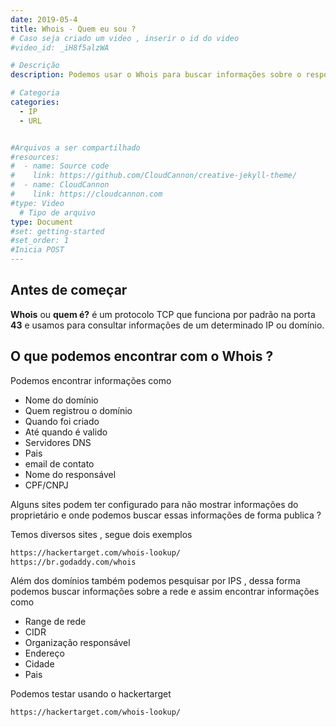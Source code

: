 ```yaml
---
date: 2019-05-4
title: Whois - Quem eu sou ?
# Caso seja criado um video , inserir o id do video
#video_id: _iH8f5alzWA

# Descrição
description: Podemos usar o Whois para buscar informações sobre o resposavel usando o **dominio** ou informações da rede usando o **IP**.

# Categoria
categories:
  - IP
  - URL


#Arquivos a ser compartilhado
#resources:
#  - name: Source code
#    link: https://github.com/CloudCannon/creative-jekyll-theme/
#  - name: CloudCannon
#    link: https://cloudcannon.com
#type: Video
  # Tipo de arquivo
type: Document
#set: getting-started
#set_order: 1
#Inicia POST
---
```


## Antes de começar
**Whois** ou **quem é?** é um protocolo TCP que funciona por padrão na porta **43** e usamos para consultar informações de um determinado IP ou domínio.

## O que podemos encontrar com o Whois ?
Podemos encontrar informações como
- Nome do domínio
- Quem registrou o domínio
- Quando foi criado
- Até quando é valido
- Servidores DNS
- Pais
- email de contato
- Nome do responsável
- CPF/CNPJ

Alguns sites podem ter configurado para não mostrar informações do proprietário e onde podemos buscar essas informações de forma publica ?

Temos diversos sites , segue dois exemplos
```sh
https://hackertarget.com/whois-lookup/
https://br.godaddy.com/whois
```

Além dos domínios também podemos pesquisar por IPS , dessa forma podemos buscar informações sobre a rede e assim encontrar informações como
- Range de rede
- CIDR
- Organização responsável
- Endereço
- Cidade
- Pais

Podemos testar usando o hackertarget
```sh
https://hackertarget.com/whois-lookup/
```

